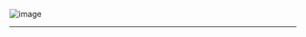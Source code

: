 ![image](https://user-images.githubusercontent.com/73408389/135722964-c01c416b-d687-4770-b592-cd157a72f8a8.png)
****